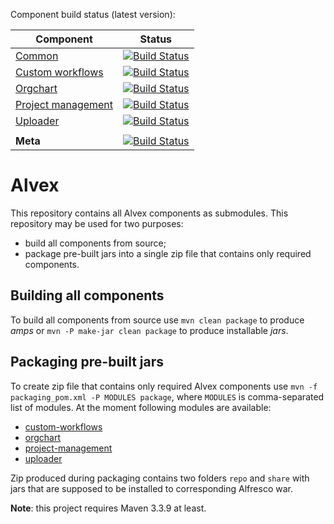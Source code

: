 Component build status (latest version):

| Component                                                                    | Status                                                                                                                                                    |
|------------------------------------------------------------------------------|-----------------------------------------------------------------------------------------------------------------------------------------------------------|
| [Common](https://github.com/ITDSystems/alvex-common)                         | [![Build Status](https://travis-ci.org/ITDSystems/alvex-common.svg?branch=master)](https://travis-ci.org/ITDSystems/alvex-common)                         |
| [Custom workflows](https://github.com/ITDSystems/alvex-custom-workflows)     | [![Build Status](https://travis-ci.org/ITDSystems/alvex-custom-workflows.svg?branch=master)](https://travis-ci.org/ITDSystems/alvex-custom-workflows)     |
| [Orgchart](https://github.com/ITDSystems/alvex-orgchart)                     | [![Build Status](https://travis-ci.org/ITDSystems/alvex-orgchart.svg?branch=master)](https://travis-ci.org/ITDSystems/alvex-orgchart)                     |
| [Project management](https://github.com/ITDSystems/alvex-project-management) | [![Build Status](https://travis-ci.org/ITDSystems/alvex-project-management.svg?branch=master)](https://travis-ci.org/ITDSystems/alvex-project-management) |
| [Uploader](https://github.com/ITDSystems/alvex-uploader)                     | [![Build Status](https://travis-ci.org/ITDSystems/alvex-uploader.svg?branch=master)](https://travis-ci.org/ITDSystems/alvex-uploader)                     |
|                                                                              |                                                                                                                                                           |
| **Meta**                                                                     | [![Build Status](https://travis-ci.org/ITDSystems/alvex-meta.svg?branch=master)](https://travis-ci.org/ITDSystems/alvex-meta)                             |


Alvex
=====

This repository contains all Alvex components as submodules. This repository may be used for two purposes:
* build all components from source;
* package pre-built jars into a single zip file that contains only required components.

Building all components
-----------------------

To build all components from source use `mvn clean package` to produce *amps* or `mvn -P make-jar clean package` to produce installable *jars*.

Packaging pre-built jars
------------------------

To create zip file that contains only required Alvex components use `mvn -f packaging_pom.xml -P MODULES package`, where `MODULES` is comma-separated list of modules.
At the moment following modules are available:

* [custom-workflows](https://github.com/ITDSystems/alvex-custom-workflows)
* [orgchart](https://github.com/ITDSystems/alvex-orgchart)
* [project-management](https://github.com/ITDSystems/alvex-project-management)
* [uploader](https://github.com/ITDSystems/alvex-uploader)
 
Zip produced during packaging contains two folders `repo` and `share` with jars that are supposed to be installed to corresponding Alfresco war.

**Note**: this project requires Maven 3.3.9 at least.
